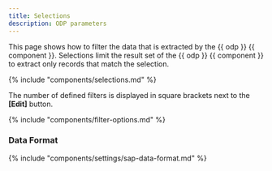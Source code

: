 ```yaml
---
title: Selections
description: ODP parameters
---
```


This page shows how to filter the data that is extracted by the {{ odp }} {{ component }}.
Selections limit the result set of the {{ odp }} {{ component }} to extract only records that match the selection.


{% include "components/selections.md"  %}

The number of defined filters is displayed in square brackets next to the **[Edit]** button.


{% include "components/filter-options.md" %}

### Data Format

{% include "components/settings/sap-data-format.md"  %}
